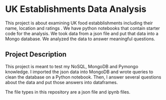 # UK Establishments Data Analysis
This project is about examining UK food estabblishments including their name, location and ratings . We have python notebooks that contain starter code for the analysis. We took data from a json file and put that data into a Mongo database. We analyzed the data to answer meaningful questions.

## Project Description
This project is meant to test my NoSQL, MongoDB and Pymongo knowledge. I imported the json data into MongoDB and wrote queries to clean the database on a Python notebook. Then, I answer several questions about the data and put those answers into dataframes.

The file types in this repository are a json file and ipynb files.
